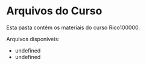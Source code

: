 # Arquivos do Curso

Esta pasta contém os materiais do curso Rico100000.

Arquivos disponíveis:
- undefined
- undefined